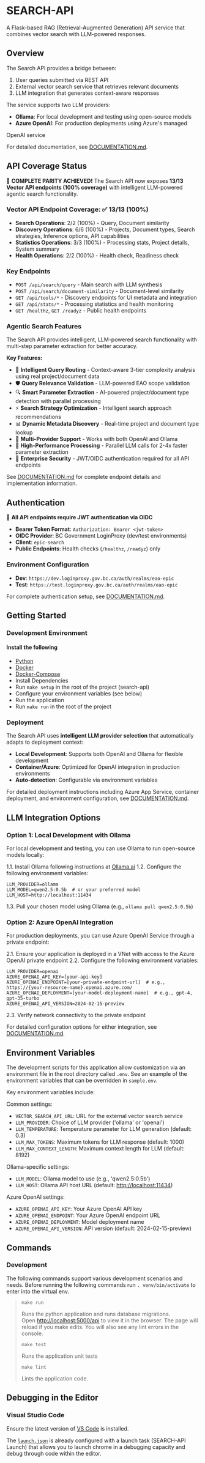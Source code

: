 # SEARCH-API

A Flask-based RAG (Retrieval-Augmented Generation) API service that combines vector search with LLM-powered responses.

## Overview

The Search API provides a bridge between:

1. User queries submitted via REST API
2. External vector search service that retrieves relevant documents
3. LLM integration that generates context-aware responses

The service supports two LLM providers:

- **Ollama**: For local development and testing using open-source models
- **Azure OpenAI**: For production deployments using Azure's managed

OpenAI service

For detailed documentation, see [DOCUMENTATION.md](./DOCUMENTATION.md).

## API Coverage Status

🎉 **COMPLETE PARITY ACHIEVED!** The Search API now exposes **13/13 Vector API endpoints (100% coverage)** with intelligent LLM-powered agentic search functionality.

### Vector API Endpoint Coverage: ✅ 13/13 (100%)

- **Search Operations**: 2/2 (100%) - Query, Document similarity
- **Discovery Operations**: 6/6 (100%) - Projects, Document types, Search strategies, Inference options, API capabilities
- **Statistics Operations**: 3/3 (100%) - Processing stats, Project details, System summary
- **Health Operations**: 2/2 (100%) - Health check, Readiness check

### Key Endpoints

- `POST /api/search/query` - Main search with LLM synthesis
- `POST /api/search/document-similarity` - Document-level similarity
- `GET /api/tools/*` - Discovery endpoints for UI metadata and integration
- `GET /api/stats/*` - Processing statistics and health monitoring
- `GET /healthz`, `GET /readyz` - Public health endpoints

### Agentic Search Features

The Search API provides intelligent, LLM-powered search functionality with multi-step parameter extraction for better accuracy.

**Key Features:**

- 🧠 **Intelligent Query Routing** - Context-aware 3-tier complexity analysis using real project/document data
- 🛡️ **Query Relevance Validation** - LLM-powered EAO scope validation
- 🔍 **Smart Parameter Extraction** - AI-powered project/document type detection with parallel processing
- ⚡ **Search Strategy Optimization** - Intelligent search approach recommendations
- 📊 **Dynamic Metadata Discovery** - Real-time project and document type lookup
- 🔄 **Multi-Provider Support** - Works with both OpenAI and Ollama
- 🚀 **High-Performance Processing** - Parallel LLM calls for 2-4x faster parameter extraction
- 🔐 **Enterprise Security** - JWT/OIDC authentication required for all API endpoints

See [DOCUMENTATION.md](./DOCUMENTATION.md) for complete endpoint details and implementation information.

## Authentication

🔐 **All API endpoints require JWT authentication via OIDC**

- **Bearer Token Format**: `Authorization: Bearer <jwt-token>`
- **OIDC Provider**: BC Government LoginProxy (dev/test environments)
- **Client**: `epic-search`
- **Public Endpoints**: Health checks (`/healthz`, `/readyz`) only

### Environment Configuration

- **Dev**: `https://dev.loginproxy.gov.bc.ca/auth/realms/eao-epic`
- **Test**: `https://test.loginproxy.gov.bc.ca/auth/realms/eao-epic`

For complete authentication setup, see [DOCUMENTATION.md](./DOCUMENTATION.md#authentication).

## Getting Started

### Development Environment

#### Install the following

- [Python](https://www.python.org/)
- [Docker](https://www.docker.com/)
- [Docker-Compose](https://docs.docker.com/compose/install/)
- Install Dependencies
- Run `make setup` in the root of the project (search-api)
- Configure your environment variables (see below)
- Run the application
- Run `make run` in the root of the project

### Deployment

The Search API uses **intelligent LLM provider selection** that automatically adapts to deployment context:

- **Local Development**: Supports both OpenAI and Ollama for flexible development
- **Container/Azure**: Optimized for OpenAI integration in production environments
- **Auto-detection**: Configurable via environment variables

For detailed deployment instructions including Azure App Service, container deployment, and environment configuration, see [DOCUMENTATION.md](./DOCUMENTATION.md#deployment-guide).

## LLM Integration Options

### Option 1: Local Development with Ollama

For local development and testing, you can use Ollama to run open-source models locally:

1.1. Install Ollama following instructions at [Ollama.ai](https://ollama.ai)
1.2. Configure the following environment variables:

```shell
LLM_PROVIDER=ollama
LLM_MODEL=qwen2.5:0.5b  # or your preferred model
LLM_HOST=http://localhost:11434
```

1.3. Pull your chosen model using Ollama (e.g., `ollama pull qwen2.5:0.5b`)

### Option 2: Azure OpenAI Integration

For production deployments, you can use Azure OpenAI Service through a private endpoint:

2.1. Ensure your application is deployed in a VNet with access to the Azure OpenAI private endpoint
2.2. Configure the following environment variables:

```shell
LLM_PROVIDER=openai
AZURE_OPENAI_API_KEY=[your-api-key]
AZURE_OPENAI_ENDPOINT=[your-private-endpoint-url]  # e.g., https://{your-resource-name}.openai.azure.com/
AZURE_OPENAI_DEPLOYMENT=[your-model-deployment-name]  # e.g., gpt-4, gpt-35-turbo
AZURE_OPENAI_API_VERSION=2024-02-15-preview
```

2.3. Verify network connectivity to the private endpoint

For detailed configuration options for either integration, see [DOCUMENTATION.md](./DOCUMENTATION.md).

## Environment Variables

The development scripts for this application allow customization via an environment file in the root directory called `.env`. See an example of the environment variables that can be overridden in `sample.env`.

Key environment variables include:

Common settings:

- `VECTOR_SEARCH_API_URL`: URL for the external vector search service
- `LLM_PROVIDER`: Choice of LLM provider ('ollama' or 'openai')
- `LLM_TEMPERATURE`: Temperature parameter for LLM generation (default: 0.3)
- `LLM_MAX_TOKENS`: Maximum tokens for LLM response (default: 1000)
- `LLM_MAX_CONTEXT_LENGTH`: Maximum context length for LLM (default: 8192)

Ollama-specific settings:

- `LLM_MODEL`: Ollama model to use (e.g., 'qwen2.5:0.5b')
- `LLM_HOST`: Ollama API host URL (default: [http://localhost:11434](http://localhost:11434))

Azure OpenAI settings:

- `AZURE_OPENAI_API_KEY`: Your Azure OpenAI API key
- `AZURE_OPENAI_ENDPOINT`: Your Azure OpenAI endpoint URL
- `AZURE_OPENAI_DEPLOYMENT`: Model deployment name
- `AZURE_OPENAI_API_VERSION`: API version (default: 2024-02-15-preview)

## Commands

### Development

The following commands support various development scenarios and needs.
Before running the following commands run `. venv/bin/activate` to enter into the virtual env.

> `make run`
>
> Runs the python application and runs database migrations.  
Open [http://localhost:5000/api](http://localhost:5000/api) to view it in the browser.
> The page will reload if you make edits.
> You will also see any lint errors in the console.
>
> `make test`
>
> Runs the application unit tests
>
> `make lint`
>
> Lints the application code.

## Debugging in the Editor

### Visual Studio Code

Ensure the latest version of [VS Code](https://code.visualstudio.com) is installed.

The [`launch.json`](.vscode/launch.json) is already configured with a launch task (SEARCH-API Launch) that allows you to launch chrome in a debugging capacity and debug through code within the editor.
